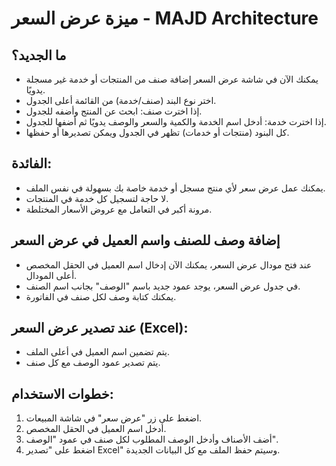 # ميزة عرض السعر - MAJD Architecture

## ما الجديد؟

- يمكنك الآن في شاشة عرض السعر إضافة صنف من المنتجات أو خدمة غير مسجلة يدويًا.
- اختر نوع البند (صنف/خدمة) من القائمة أعلى الجدول.
- إذا اخترت صنف: ابحث عن المنتج وأضفه للجدول.
- إذا اخترت خدمة: أدخل اسم الخدمة والكمية والسعر والوصف يدويًا ثم أضفها للجدول.
- كل البنود (منتجات أو خدمات) تظهر في الجدول ويمكن تصديرها أو حفظها.

## الفائدة:
- يمكنك عمل عرض سعر لأي منتج مسجل أو خدمة خاصة بك بسهولة في نفس الملف.
- لا حاجة لتسجيل كل خدمة في المنتجات.
- مرونة أكبر في التعامل مع عروض الأسعار المختلطة.

## إضافة وصف للصنف واسم العميل في عرض السعر

- عند فتح مودال عرض السعر، يمكنك الآن إدخال اسم العميل في الحقل المخصص أعلى المودال.
- في جدول عرض السعر، يوجد عمود جديد باسم "الوصف" بجانب اسم الصنف.
- يمكنك كتابة وصف لكل صنف في الفاتورة.

## عند تصدير عرض السعر (Excel):
- يتم تضمين اسم العميل في أعلى الملف.
- يتم تصدير عمود الوصف مع كل صنف.

## خطوات الاستخدام:
1. اضغط على زر "عرض سعر" في شاشة المبيعات.
2. أدخل اسم العميل في الحقل المخصص.
3. أضف الأصناف وأدخل الوصف المطلوب لكل صنف في عمود "الوصف".
4. اضغط على "تصدير Excel" وسيتم حفظ الملف مع كل البيانات الجديدة. 